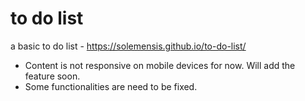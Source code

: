 # to do list
a basic to do list - https://solemensis.github.io/to-do-list/


- Content is not responsive on mobile devices for now. Will add the feature soon.
- Some functionalities are need to be fixed.
